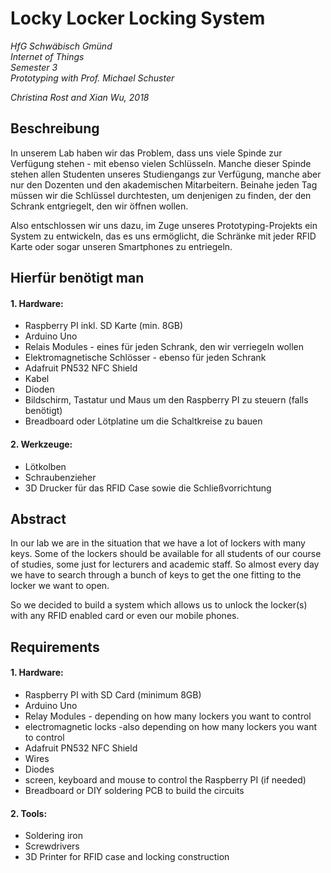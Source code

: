 # Locky Locker Locking System
*HfG Schwäbisch Gmünd  
Internet of Things  
Semester 3  
Prototyping with Prof. Michael Schuster*

*Christina Rost and Xian Wu, 2018*

## Beschreibung
In unserem Lab haben wir das Problem, dass uns viele Spinde zur Verfügung stehen - mit ebenso vielen Schlüsseln. Manche dieser Spinde stehen allen Studenten unseres Studiengangs zur Verfügung, manche aber nur den Dozenten und den akademischen Mitarbeitern.
Beinahe jeden Tag müssen wir die Schlüssel durchtesten, um denjenigen zu finden, der den Schrank entgriegelt, den wir öffnen wollen.

Also entschlossen wir uns dazu, im Zuge unseres Prototyping-Projekts ein System zu entwickeln, das es uns ermöglicht, die Schränke mit jeder RFID Karte oder sogar unseren Smartphones zu entriegeln.

## Hierfür benötigt man
#### 1. Hardware:
  - Raspberry PI inkl. SD Karte (min. 8GB)
  - Arduino Uno
  - Relais Modules - eines für jeden Schrank, den wir verriegeln wollen
  - Elektromagnetische Schlösser - ebenso für jeden Schrank
  - Adafruit PN532 NFC Shield
  - Kabel
  - Dioden
  - Bildschirm, Tastatur und Maus um den Raspberry PI zu steuern (falls benötigt)
  - Breadboard oder Lötplatine um die Schaltkreise zu bauen
#### 2. Werkzeuge:
  - Lötkolben
  - Schraubenzieher
  - 3D Drucker für das RFID Case sowie die Schließvorrichtung  





## Abstract
In our lab we are in the situation that we have a lot of lockers with many keys. Some of the lockers should be available for all students of our course of studies, some just for lecturers and academic staff.
So almost every day we have to search through a bunch of keys to get the one fitting to the locker we want to open.

So we decided to build a system which allows us to unlock the locker(s) with any RFID enabled card or even our mobile phones.


## Requirements
#### 1. Hardware:
  - Raspberry PI with SD Card (minimum 8GB)
  - Arduino Uno
  - Relay Modules - depending on how many lockers you want to control
  - electromagnetic locks -also depending on how many lockers you want to control
  - Adafruit PN532 NFC Shield
  - Wires
  - Diodes
  - screen, keyboard and mouse to control the Raspberry PI (if needed)
  - Breadboard or DIY soldering PCB to build the circuits
#### 2. Tools:
  - Soldering iron
  - Screwdrivers
  - 3D Printer for RFID case and locking construction
